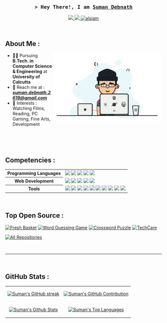 
<!-- Intro  -->
<h3 align="center">
        <samp>&gt; Hey There!, I am
                <b><a target="_blank" href="#">Suman Debnath</a></b>
        </samp>
</h3>

<p align="center">
 <a href="https://www.linkedin.com/in/sumandebnath1999/" target="_blank">
  <img src="https://img.shields.io/badge/LinkedIn-0077B5?style=for-the-badge&labelColor=black&logo=linkedin&logoColor=white"/>
 </a>
 <a href="https://twitter.com/The_ViewFinder_" target="_blank">
  <img src="https://img.shields.io/badge/Twitter-1DA1F2?style=for-the-badge&labelColor=black&logo=twitter&logoColor=white" />
 </a>
 <a href="https://www.facebook.com/suman.debnath.2619"_blank">
  <img src="https://img.shields.io/badge/Facebook-20BEFF?&style=for-the-badge&labelColor=black&logo=facebook&logoColor=white" alt="alsiam"  />
  </a> 
</p>
<br />

<!-- About Section -->
 ## About Me : 
 
<p>
<img align="right" width="350" src="assets/avatar.gif" alt="Coding gif" /> 
  
* :man_student: Pursuing <b>B.Tech. in Computer Science & Engineering</b> at <b>University of Calcutta </b>
* :envelope_with_arrow: Reach me at : <b><i>suman.debnath.2619@gmail.com</i></b> <br/>
* :movie_camera: Interests : Watching Films, Reading, PC Gaming, Fine Arts, Development 
</p>

<br/>
<br/>
<br/>

##  Competencies :
                                                                            
<table><tr><th>Programming Languages</th><td>

<a href="#" target="_blank">
<img src="https://img.shields.io/badge/c-%2300599C.svg?style=for-the-badge&labelColor=black&logo=c&logoColor=white"/></a>   
<a href="#" target="_blank">
<img src="https://img.shields.io/badge/java-%23ED8B00.svg?style=for-the-badge&labelColor=black&logo=openjdk&logoColor=white"/></a>   
<a href="#" target="_blank">
<img src="https://img.shields.io/badge/Javascript-F0DB4F?style=for-the-badge&labelColor=black&logo=javascript&logoColor=F0DB4F"/></a>   
<a href="#" target="_blank">
<img src="https://img.shields.io/badge/latex-%23008080.svg?style=for-the-badge&labelColor=black&logo=latex&logoColor=white"/></a>   
<a href="#" target="_blank">
<img src="https://img.shields.io/badge/Markdown-000000?style=for-the-badge&labelColor=black&logo=markdown&logoColor=white"/></a>   
                   
</td></tr><tr><th>Web Development</th><td>

<a href="#" target="_blank">
<img src="https://img.shields.io/badge/html5-%23E34F26.svg?style=for-the-badge&labelColor=black&logo=html5&logoColor=white"/></a>  
<a href="#" target="_blank">
<img src="https://img.shields.io/badge/css3-%231572B6.svg?style=for-the-badge&labelColor=black&logo=css3&logoColor=white"/></a>  
<a href="#" target="_blank">
<img src="https://img.shields.io/badge/php-%23777BB4.svg?style=for-the-badge&labelColor=black&logo=php&logoColor=white"/></a>  
<a href="#" target="_blank">
<img src="https://img.shields.io/badge/mysql-%2300f.svg?style=for-the-badge&labelColor=black&logo=mysql&logoColor=white"/></a>  
<a href="#" target="_blank">
<img src="https://img.shields.io/badge/Javascript-F0DB4F?style=for-the-badge&labelColor=black&logo=javascript&logoColor=F0DB4F"/></a>   
                                                                            
</td></tr><tr><th>Tools</th><td>      

<a href="#" target="_blank">
<img src="https://img.shields.io/badge/github-%23121011.svg?style=for-the-badge&labelColor=black&logo=github&logoColor=white"/></a>  
<a href="#" target="_blank">
<img src="https://img.shields.io/badge/Visual%20Studio%20Code-0078d7.svg?style=for-the-badge&labelColor=black&logo=visual-studio-code&logoColor=white"/></a>  
<a href="#" target="_blank">
<img src="https://img.shields.io/badge/Xampp-F37623?style=for-the-badge&labelColor=black&logo=xampp&logoColor=white"/></a>  
<a href="#" target="_blank">
<img src="https://img.shields.io/badge/Eclipse-FE7A16.svg?style=for-the-badge&labelColor=blacklogo=Eclipse&logoColor=white"/></a>  
<a href="#" target="_blank">
<img src="https://img.shields.io/badge/NetBeansIDE-1B6AC6.svg?style=for-the-badge&labelColor=black&logo=apache-netbeans-ide&logoColor=white"/></a>  
<a href="#" target="_blank">
<img src="https://img.shields.io/badge/figma-%23F24E1E.svg?style=for-the-badge&labelColor=black&logo=figma&logoColor=white"/></a> 
<a href="#" target="_blank">
<img src="https://img.shields.io/badge/Canva-%2300C4CC.svg?style=for-the-badge&labelColor=black&logo=Canva&logoColor=white"/></a>  
<a href="#" target="_blank">
<img src="https://img.shields.io/badge/adobe%20photoshop-%2331A8FF.svg?style=for-the-badge&labelColor=black&logo=adobe%20photoshop&logoColor=white"/></a> 
<a href="#" target="_blank">
<img src="https://img.shields.io/badge/Adobe%20Premiere%20Pro-9999FF.svg?style=for-the-badge&labelColor=black&logo=Adobe%20Premiere%20Pro&logoColor=white"/></a>  
<a href="#" target="_blank">
<img src="https://img.shields.io/badge/Git-F05032?style=for-the-badge&labelColor=black&logo=git&logoColor=white"/></a>  
                                                                            
</td></tr></table>

<br/>
                                                                          
## Top Open Source :
[![Fresh Basket](https://github-readme-stats.vercel.app/api/pin/?username=suman2799&repo=fresh-basket&border_color=7F3FBF&bg_color=0D1117&title_color=C9D1D9&text_color=8B949E&icon_color=7F3FBF)](https://github.com/suman2799/fresh-basket)
[![Word Guessing Game](https://github-readme-stats.vercel.app/api/pin/?username=suman2799&repo=word-guessing-game&border_color=7F3FBF&bg_color=0D1117&title_color=C9D1D9&text_color=8B949E&icon_color=7F3FBF)](https://github.com/suman2799/word-guessing-game)
[![Crossword Puzzle](https://github-readme-stats.vercel.app/api/pin/?username=suman2799&repo=Crossword-&border_color=7F3FBF&bg_color=0D1117&title_color=C9D1D9&text_color=8B949E&icon_color=7F3FBF)](https://github.com/suman2799/Crossword-)
[![TechCare](https://github-readme-stats.vercel.app/api/pin/?username=suman2799&repo=tech-care&border_color=7F3FBF&bg_color=0D1117&title_color=C9D1D9&text_color=8B949E&icon_color=7F3FBF)](https://github.com/suman2799/tech-care)

<p align="left">
  <a href="https://github.com/suman2799?tab=repositories" target="_blank"><img alt="All Repositories" title="All Repositories" src="https://img.shields.io/badge/-All%20Repos-2962FF?style=for-the-badge&logo=koding&logoColor=white"/></a>
</p>



<br/>
<hr/>
<br/>

##  GitHub Stats :

<table>
   <tr>
       <td>
         <p align="center">
           <a href="https://github.com/suman2799">
             <img src="https://github-readme-streak-stats.herokuapp.com/?user=suman2799&theme=radical&border=7F3FBF&background=0D1117" alt="Suman's GitHub streak"/>
           </a>
         </p>
        </td> 
        <td>
             <p align="center">
                <a href="https://github.com/suman2799">
                <img src="https://github-profile-summary-cards.vercel.app/api/cards/profile-details?username=suman2799&theme=radical" alt="Suman's GitHub Contribution"/>
                </a>
             </p>                                                                                                                                     
        </td>                                                                                                                                          
   </tr>
   <tr>
        <td>
             <p align="center">
                <a href="https://github.com/suman2799">
                <img alt="Suman's Github Stats" src="https://denvercoder1-github-readme-stats.vercel.app/api?username=suman2799&show_icons=true&count_private=true&theme=react&border_color=7F3FBF&bg_color=0D1117&title_color=F85D7F&icon_color=F8D866" />
                </a>
             </p>  
        </td>
        <td>
             <p align="center">
                <a href="https://github.com/suman2799">
                <img alt="Suman's Top Languages" src="https://denvercoder1-github-readme-stats.vercel.app/api/top-langs/?username=suman2799&langs_count=8&layout=compact&theme=react&border_color=7F3FBF&bg_color=0D1117&title_color=F85D7F&icon_color=F8D866" />
                </a> 
             </p>  
        </td>                                                              
   </tr>
</table>                                                                                                                                           
